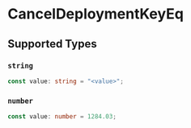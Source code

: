 # CancelDeploymentKeyEq


## Supported Types

### `string`

```typescript
const value: string = "<value>";
```

### `number`

```typescript
const value: number = 1284.03;
```

